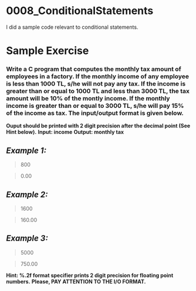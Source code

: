 # 0008_ConditionalStatements

I did a sample code relevant to conditional statements.

# Sample Exercise

### Write a C program that computes the monthly tax amount of employees in a factory. If the monthly income of any employee is less than 1000 TL, s/he will not pay any tax. If the income is greater than or equal to 1000 TL and less than 3000 TL, the tax amount will be 10% of the montly income. If the monthly income is greater than or equal to 3000 TL, s/he will pay 15% of the income as tax. The input/output format is given below.

**Ouput should be printed with 2 digit precision after the decimal point (See Hint below).**
**Input: income**
**Output: monthly tax**

*Example 1:*
--
>800

>0.00

*Example 2:*
--
>1600

>160.00

*Example 3:*
--
>5000

>750.00

**Hint: %.2f format specifier prints 2 digit precision for floating point numbers.**
**Please, PAY ATTENTION TO THE I/O FORMAT.**
